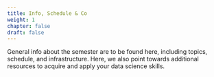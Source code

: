 ```yaml
---
title: Info, Schedule & Co
weight: 1
chapter: false
draft: false
---
```


General info about the semester are to be found here, including topics, schedule, and infrastructure. Here, we also point towards additional resources to acquire and apply your data science skills.
